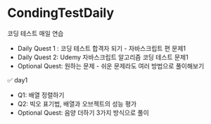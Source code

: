 # CondingTestDaily
코딩 테스트 매일 연습
- Daily Quest 1 : 코딩 테스트 합격자 되기 - 자바스크립트 편 문제1
- Daily Quest 2: Udemy 자바스크립트 알고리즘 코딩 테스트 문제1
- Optional Quest: 원하는 문제 - 쉬운 문제라도 여러 방법으로 풀이해보기
  
✅ day1 
- Q1: 배열 정렬하기
- Q2: 빅오 표기법, 배열과 오브젝트의 성능 평가
- Optional Quest: 음양 더하기 3가지 방식으로 풀이
